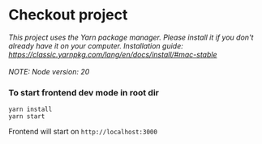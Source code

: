 # Checkout project

_This project uses the Yarn package manager. Please install it if you don't already have it on your computer. Installation guide: https://classic.yarnpkg.com/lang/en/docs/install/#mac-stable_
<br><br>
_NOTE: Node version: 20_

### To start frontend dev mode in root dir

```
yarn install
yarn start
```

Frontend will start on `http://localhost:3000`

